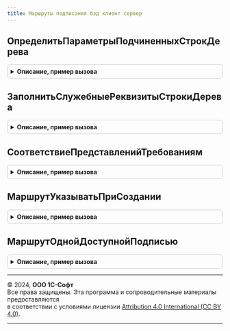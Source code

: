 ```yaml
---
title: Маршруты подписания бэд клиент сервер
---
```



## ОпределитьПараметрыПодчиненныхСтрокДерева
<details style="margin: 1em 0; padding: 0.5em; border: 1px solid #ccc; border-radius: 6px;">

<summary style="font-weight: bold; cursor: pointer;">Описание, пример вызова</summary>

```bsl

// Определяет параметры подчиненных строк дерева подписания, необходимые для работы механизмов отрисовки и
// редактирования.
//
// Параметры:
//  СтрокаДерева		 - ДанныеФормыЭлементДерева - строка дерева.
//  ЕстьУсловия			 - Булево - в параметр возвращается Истина, если в подчиненных строках указаны требования к
//    подписанию.
//  ЕстьПодписанты		 - Булево - в параметр возвращается Истина, если в подчиненных строках указаны подписанты.
//  ВыбранныеЗначения	 - Массив - требования или подписанты, выбранные в подчиненных строках.
//
Процедура ОпределитьПараметрыПодчиненныхСтрокДерева(СтрокаДерева, ЕстьУсловия = Ложь, ЕстьПодписанты = Ложь, Экспорт
```

Пример вызова
```bsl
МаршрутыПодписанияБЭДКлиентСервер.ОпределитьПараметрыПодчиненныхСтрокДерева(СтрокаДерева, ЕстьУсловия, ЕстьПодписанты, );
```
</details>

## ЗаполнитьСлужебныеРеквизитыСтрокиДерева
<details style="margin: 1em 0; padding: 0.5em; border: 1px solid #ccc; border-radius: 6px;">

<summary style="font-weight: bold; cursor: pointer;">Описание, пример вызова</summary>

```bsl

// Заполняет служебные реквизиты дерева подписания.
//
// Параметры:
//  СтрокаДерева - ДанныеФормыЭлементДерева, СтрокаДереваЗначений - строка дерева.
//  ИмяОсновногоРеквизита- Строка - имя реквизита дерева, который будет выводиться в основной колонке.
//
Процедура ЗаполнитьСлужебныеРеквизитыСтрокиДерева(СтрокаДерева, ИмяОсновногоРеквизита = "Подписант") Экспорт
```

Пример вызова
```bsl
МаршрутыПодписанияБЭДКлиентСервер.ЗаполнитьСлужебныеРеквизитыСтрокиДерева(СтрокаДерева, ИмяОсновногоРеквизита);
```
</details>

## СоответствиеПредставленийТребованиям
<details style="margin: 1em 0; padding: 0.5em; border: 1px solid #ccc; border-radius: 6px;">

<summary style="font-weight: bold; cursor: pointer;">Описание, пример вызова</summary>

```bsl

// Определяет соответствие текстовых представлений требований их ссылочным значениям.
//
// Параметры:
//  СтрокаДерева - ДанныеФормыЭлементДерева - строка дерева.
//
// Возвращаемое значение:
//  Соответствие - ключом является требование, значением - его текстовое представление.
//
Функция СоответствиеПредставленийТребованиям(СтрокаДерева) Экспорт
```

Пример вызова
```bsl
Результат = МаршрутыПодписанияБЭДКлиентСервер.СоответствиеПредставленийТребованиям(СтрокаДерева) 
```
</details>

## МаршрутУказыватьПриСоздании
<details style="margin: 1em 0; padding: 0.5em; border: 1px solid #ccc; border-radius: 6px;">

<summary style="font-weight: bold; cursor: pointer;">Описание, пример вызова</summary>

```bsl

Функция МаршрутУказыватьПриСоздании() Экспорт
```

Пример вызова
```bsl
Результат = МаршрутыПодписанияБЭДКлиентСервер.МаршрутУказыватьПриСоздании() 
```
</details>

## МаршрутОднойДоступнойПодписью
<details style="margin: 1em 0; padding: 0.5em; border: 1px solid #ccc; border-radius: 6px;">

<summary style="font-weight: bold; cursor: pointer;">Описание, пример вызова</summary>

```bsl

Функция МаршрутОднойДоступнойПодписью() Экспорт
```

Пример вызова
```bsl
Результат = МаршрутыПодписанияБЭДКлиентСервер.МаршрутОднойДоступнойПодписью() 
```
</details>

---

© 2024, **ООО 1С-Софт**  
Все права защищены. Эта программа и сопроводительные материалы предоставляются  
в соответствии с условиями лицензии [Attribution 4.0 International (CC BY 4.0)](https://creativecommons.org/licenses/by/4.0/legalcode).

---
